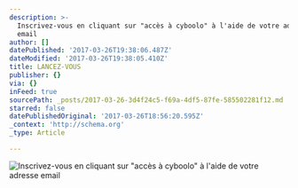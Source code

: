```yaml
---
description: >-
  Inscrivez-vous en cliquant sur "accès à cyboolo" à l'aide de votre adresse
  email
author: []
datePublished: '2017-03-26T19:38:06.487Z'
dateModified: '2017-03-26T19:38:05.410Z'
title: LANCEZ-VOUS
publisher: {}
via: {}
inFeed: true
sourcePath: _posts/2017-03-26-3d4f24c5-f69a-4df5-87fe-585502281f12.md
starred: false
datePublishedOriginal: '2017-03-26T18:56:20.595Z'
_context: 'http://schema.org'
_type: Article

---
```

![Inscrivez-vous en cliquant sur "accès à cyboolo" à l'aide de votre adresse email](https://the-grid-user-content.s3-us-west-2.amazonaws.com/eda1a646-97cd-4d7a-8a1f-fbf9e7d987b6.png)